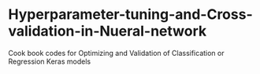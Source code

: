 # Hyperparameter-tuning-and-Cross-validation-in-Nueral-network
Cook book codes for Optimizing and Validation of Classification or Regression Keras models
